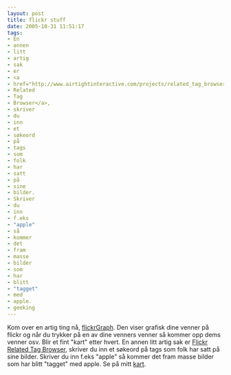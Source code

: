 ```yaml
---
layout: post
title: flickr stuff
date: 2005-10-31 11:51:17
tags: 
- En
- annen
- litt
- artig
- sak
- er
- <a
- href="http://www.airtightinteractive.com/projects/related_tag_browser/app/">Flickr
- Related
- Tag
- Browser</a>,
- skriver
- du
- inn
- et
- søkeord
- på
- tags
- som
- folk
- har
- satt
- på
- sine
- bilder.
- Skriver
- du
- inn
- f.eks
- "apple"
- så
- kommer
- det
- fram
- masse
- bilder
- som
- har
- blitt
- "tagget"
- med
- apple.
- geeking
---
```

Kom over en artig ting nå, <a href="http://www.marumushi.com/apps/flickrgraph/">flickrGraph</a>. Den viser grafisk dine venner på flickr og når du trykker på en av dine venners venner så kommer opp dems venner osv. Blir et fint "kart" etter hvert. En annen litt artig sak er <a href="http://www.airtightinteractive.com/projects/related_tag_browser/app/">Flickr Related Tag Browser</a>, skriver du inn et søkeord på tags som folk har satt på sine bilder. Skriver du inn f.eks "apple" så kommer det fram masse bilder som har blitt "tagget" med apple. Se på mitt <a href="http://www.marumushi.com/apps/flickrgraph/flickrgraph.cfm?q=sakarias">kart</a>.
